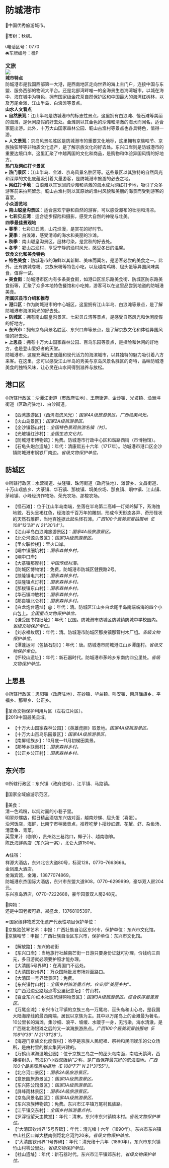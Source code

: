 # 防城港市  
🏅中国优秀旅游城市。  

🌳市树：秋枫。  

📞电话区号：0770  
🚘车牌编号：桂P  

<big>**文旅**</big>  
![](https://boot-img.xuexi.cn/image/1005/process/26f306b45a7c4fc5a251ff79992db9a3.jpg)  
**城市特点**  
防城港市是我国西部第一大港，是西南地区走向世界的海上主门户，连接中国与东盟、服务西部的物流大平台。还是北部湾畔唯一的全海景生态海湾城市，以城在海中、海在城中为特色，拥有国家级金花茶自然保护区和中国最大的海湾红树林，以及万尾金滩、江山半岛、白浪滩等景点。  
**山水人文看点**  
▸ **自然景观**：江山半岛是防城港市的标志性景点，这里拥有白浪滩、怪石滩等美丽的海滩，是休闲度假的好去处。金滩则以其金色的沙滩和清澈的海水而闻名，适合家庭出游。此外，十万大山国家森林公园、簕山古渔村等景点也各具特色，值得一游。  
▸ **人文景观**：京岛风景名胜区是防城港市的重要文化地标，这里拥有京族哈节、京族独弦琴等非物质文化遗产，是了解京族文化的好去处。东兴口岸则是防城港市的重要边境口岸，这里汇聚了中越两国的文化和商品，是购物和体验异国风情的好地方。  
**热门及网红打卡景区**  
▸ **热门景区**：江山半岛、金滩、京岛风景名胜区等。这些景区以其独特的自然风光和深厚的文化底蕴吸引着大量游客，是防城港市旅游的必去之地。  
▸ **网红打卡地**：白浪滩以其宽阔的沙滩和清澈的海水成为网红打卡地，吸引了众多游客前来拍照留念。簕山古渔村则以其原始的渔村风貌和美丽的海景而受到游客的喜爱。  
**小众游览地**  
▸ **南山聪皇沟景区**：适合喜欢宁静和自然的游客，可以感受瀑布的壮丽和清凉。  
▸ **七彩贝丘湾**：适合徒步探险和摄影，感受大自然的神秘与壮美。  
**四季最佳景观地**  
▸ **春季**：七彩贝丘湾，山花烂漫，是赏花的好时节。  
▸ **夏季**：白浪滩，感受清凉的海水和美丽的沙滩。  
▸ **秋季**：南山聪皇沟景区，层林尽染，是赏秋的好去处。  
▸ **冬季**：簕山古渔村，享受宁静的渔村风光，感受冬日的温馨。  
**饮食文化和美食特色**  
▸ **特色美食**：防城港市的海鲜以其新鲜、美味而闻名，是游客必尝的美食之一。此外，还有防城卷粉、京族米粉等特色小吃，以及越南鸡粉、屈头蛋等异国风味美食，值得一试。  
▸ **美食街**：防城港市区内有多条美食街，如港口区凯乐路美食街、防城区防东路美食街等，汇聚了众多本地特色餐馆和小吃摊，游客可以在这里品尝到地道的防城港美食。  
**所属区县市介绍和推荐**  
▸ **港口区**：作为防城港市的中心城区，这里拥有江山半岛、白浪滩等景点，是了解防城港市海滨风光的好去处。  
▸ **防城区**：拥有南山聪皇沟景区、七彩贝丘湾等景点，是感受自然风光和休闲度假的好地方。  
▸ **东兴市**：拥有京岛风景名胜区、东兴口岸等景点，是了解京族文化和体验异国风情的好去处。  
▸ **上思县**：拥有十万大山国家森林公园、百鸟乐园等景点，是探险和休闲的好地方，也是登山爱好者的天堂。  
防城港市，这座充满历史底蕴和现代活力的海滨城市，以其独特的魅力吸引着八方来客。在这里，您可以感受江山半岛的秀美与京岛风景名胜区的奇特，品味防城港美食的独特风味，让心灵在山水间得到滋养与放松。  

## 港口区  
🌐所辖行政区：沙潭江街道（市政府驻地）、王府街道、企沙镇、光坡镇、渔洲坪街道（区政府驻地）、白沙街道。  

* 【西湾旅游区】（西湾海滨风光）：*国家4A级旅游景区。广西绝美风光。*  
* 【火山岛景区】：*国家2A级旅游景区。*  
* 【企沙镇簕山村】：*全国特色景观旅游名镇（村）。*  
* 【光坡镇红沙村】：*全国生态文化村。*  
* 【防城港市博物馆】：免费。防城港市行政中心区和谐路西街（市博物馆）。  
* 【石龟头炮台遗址】：年代：清康熙五十六年（1717年）。防城港市港口区企沙镇防城港市钢铁厂南边。*省级文物保护单位。*  

## 防城区  
🌐所辖行政区：水营街道、扶隆镇、珠河街道（政府驻地）、滩营乡、文昌街道、十万山瑶族乡、大菉镇、华石镇、那梭镇、垌美农场、那良镇、峒中镇、江山镇、茅岭镇、小峰经济作物场、荣光农场、那梭农场。  

* 【怪石滩】：位于江山半岛南端，坐落在半岛第二高峰—灯架岭脚下，系海蚀地貌，石头呈褐红色，经海浪千百万年的雕刻，形成今天形态各异、奇形怪状的天然石雕群，当地百姓据此起名怪石滩。*广西100个最美观景拍摄地（E 108°13′28″ N 21°30′14″）。*  
* 【江山半岛白浪滩旅游景区】：*国家4A级旅游景区。*  
* 【北仑河源头景区】：*国家3A级旅游景区。*  
* 【里火联检楼】：里火口岸。  
* 【峒中镇细坑村】：*国家森林乡村。*  
* 【峒中口岸】  
* 【大菉镇那厚村】：*中国传统村落。*  
* 【防城区博物馆】：免费。防城港市防城区健民路2号。  
* 【扶隆镇电六村】：*国家森林乡村。*  
* 【扶隆镇点灯村】：*国家森林乡村。*  
* 【那梭镇东山村】：*国家森林乡村。*  
* 【华石镇冲敏村】：*国家森林乡村。*  
* 【那良镇北仑村】：*国家森林乡村。*  
* 【白龙炮台遗址】@：年代：清。防城区江山乡白龙尾半岛南端临海的四个小山包上。*全国重点文物保护单位。*  
* 【谦受图书馆旧址】：年代：民国。防城港市防城区防城镇防城中学校园内。*省级文物保护单位。*  
* 【刘永福故居】：年代：清。防城港市防城区那良镇那营村木厂组。*省级文物保护单位。*  
* 【潭蓬运河（包括石刻）】：年代：唐。防城港市防城港江山乡潭蓬村。*省级文物保护单位。*  
* 【怀较山遗址】：年代：新石器时代。防城港市茅岭乡东南约四公里处。*省级文物保护单位。*  

## 上思县  
🌐所辖行政区：思阳镇（政府驻地）、在妙镇、华兰镇、叫安镇、南屏瑶族乡、平福乡、那琴乡、公正乡。  

🚩革命文物保护利用片区（左右江片区）。  
🏅2019中国最美县域。  

* 【十万大山国家森林公园】：《英雄虎胆》取景地。*国家4A级旅游景区。*  
* 【十万大山百鸟乐园景区】：*国家4A级旅游景区。*  
* 【南屏瑶族乡】：10月底—11月初梯田美景。  
* 【那琴乡联惠村】：*国家森林乡村。*  
* 【公正乡公正村】：*国家森林乡村。*  

## 东兴市  
🌐所辖行政区：东兴镇（政府驻地）、江平镇、马路镇。  

🚩国家全域旅游示范区。  

🍴美食：  
清一色鸡粉，以纯对面的小巷子里。  
明翠炒螺店，假日精品酒店东兴店对面，越南炒螺、屈头蛋（喜蛋）。  
沿河饭店，海鲜，比南宁市稍微贵点，推荐吃萝卜撄炒虹螺、花蟹、虾、杂鱼汤、清蒸鱼、青菜。  
英雪果汁（咖啡），贵州路三巷路口，椰子汁、越南咖啡。  
陈氏海鲜粥店（东兴第一粥），北仑大道150号。  

⛺住宿：  
祥源大酒店，东兴北仑大道80号，标双128，0770–7663666。  
金凤凰大酒店。  
金海宾馆，金滩，13877074869。  
防城港东杰国际大酒店，东兴市东盟大道908，0770–6299999，豪华双人房204元。  
东兴京岛酒店，0770–7222688，豪华园景双人房248元。  

🧊购物：  
还是中国老板可靠，郑盛龙，13768105397。  

⏩国家级非物质文化遗产代表性项目保护单位：  
🔸京族独弦琴艺术：申报：广西壮族自治区东兴市，保护单位：东兴市文化馆。  
🔸京族哈节：申报：广西壮族自治区东兴市，保护单位：东兴市文化馆。  

* 【解放路】：东兴的老街  
* 【东兴口岸】：当地旅行社越南芒街一日游只要身份证就可办理，价钱约三百元，多日游就必须要护照才能办理。  
* 【大清国5号界碑】：在离国门不远处。  
* 【大清国钦州界】：万众国际批发市场对面路口。  
* 【大清国一号界碑景区】：免费。  
* 【东兴镇竹山村】：*全国乡村旅游重点村。农业部“美丽乡村”。*  
* 【广西沿边公路起点零公里纪念坛】：竹山村。  
* 【百业东兴·红木社区旅游购物景区】：*国家3A级旅游景区。综合秩序最差景区。*  
* 【万尾金滩】：东兴市江平镇的京族三岛—万尾岛、巫头岛和山心岛，是我国大陆海岸线的最西南端，居民以京族为主。其中以万尾岛上的金滩最为著名，10公里长的海滩，集沙细、浪平、坡缓、水暖于一身，无污染，海水清澈，是广西继北海银滩之后的又一滨海旅游热点。*广西100个最美观景拍摄地（E 108°9′39″ N 21°31′28″）。*  
* 【海迎门京族文化度假村】：哈亭是京族人民祀祖、祭神和民间娱乐的公众场所，是由村里的群众集资兴建的。  
* 【万鹤山滨海湿地公园】：位于京族三岛之一的巫头岛南面，南临天鹅湾，西接榕树头，有海边“小西双版纳”之称，是广西保存最完好的滨海湿地。*广西100个最美观景拍摄地（E 108°7′7″ N 21°31′55″）。*  
* 【北仑河口景区】：*国家3A级旅游景区。*  
* 【意景园旅游景区】：*国家3A级旅游景区。*  
* 【东兴陈公馆景区】：*国家3A级旅游景区。*  
* 【屏峰雨林景区】：*国家4A级旅游景区。*  
* 【京岛风景名胜区】：*国家4A级旅游景区。*  
* 【东兴京族博物馆】：免费。东兴市江平镇万尾村民族路。  
* 【江平镇交东村】：*全国乡村旅游重点村。*  
* 【罗浮恒望天主教堂】：年代：清末。东兴市东兴镇楠木村。*省级文物保护单位。*  
* 【“大清国钦州界”5号界碑】：年代：清光绪十六年（1890年）。东兴市东兴镇中山社区口岸大楼南侧距北仑河约20米。*省级文物保护单位。*  
* 【“大清国钦州界”1号界碑】：年代：清光绪十六年（1890年）。东兴市东兴镇竹山村零公里处。*省级文物保护单位。*  
* 【社山遗址】：年代：新石器时代。东兴市江平镇郊东村。*省级文物保护单位。*  

